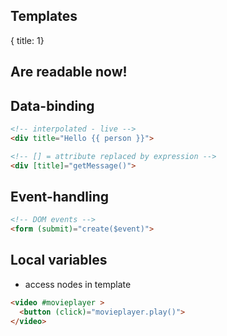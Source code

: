 ## Templates
{ title: 1}

## Are readable now!

## Data-binding

```html
<!-- interpolated - live -->
<div title="Hello {{ person }}">

<!-- [] = attribute replaced by expression -->
<div [title]="getMessage()">
```

## Event-handling

```html
<!-- DOM events -->
<form (submit)="create($event)">
```

## Local variables

- access nodes in template

```html
<video #movieplayer >
  <button (click)="movieplayer.play()">
</video>
```

